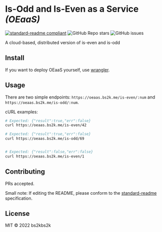 # Is-Odd and Is-Even as a Service  _(OEaaS)_

[![standard-readme compliant](https://img.shields.io/badge/readme%20style-standard-brightgreen.svg?style=flat-square)](https://github.com/RichardLitt/standard-readme)
![GitHub Repo stars](https://img.shields.io/github/stars/bs2kbs2k/oeaas?style=flat-square)
![GitHub issues](https://img.shields.io/github/issues/bs2kbs2k/oeaas?style=flat-square)

A cloud-based, distributed version of is-even and is-odd

## Install

If you want to deploy OEaaS yourself, use [wrangler](https://github.com/cloudflare/wrangler2/).

## Usage

There are two simple endpoints: `https://oeaas.bs2k.me/is-even/:num` and `https://oeaas.bs2k.me/is-odd/:num`.

cURL examples:
```sh
# Expected: {"result":true,"err":false}
curl https://oeaas.bs2k.me/is-even/42

# Expected: {"result":true,"err":false}
curl https://oeaas.bs2k.me/is-odd/69


# Expected: {"result":false,"err":false}
curl https://oeaas.bs2k.me/is-even/1
```

## Contributing

PRs accepted.

Small note: If editing the README, please conform to the [standard-readme](https://github.com/RichardLitt/standard-readme) specification.

## License

MIT © 2022 bs2kbs2k